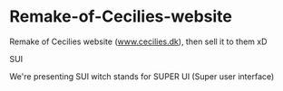 # Remake-of-Cecilies-website
Remake of Cecilies website (www.cecilies.dk), then sell it to them xD


SUI

We're presenting SUI witch stands for SUPER UI (Super user interface)
